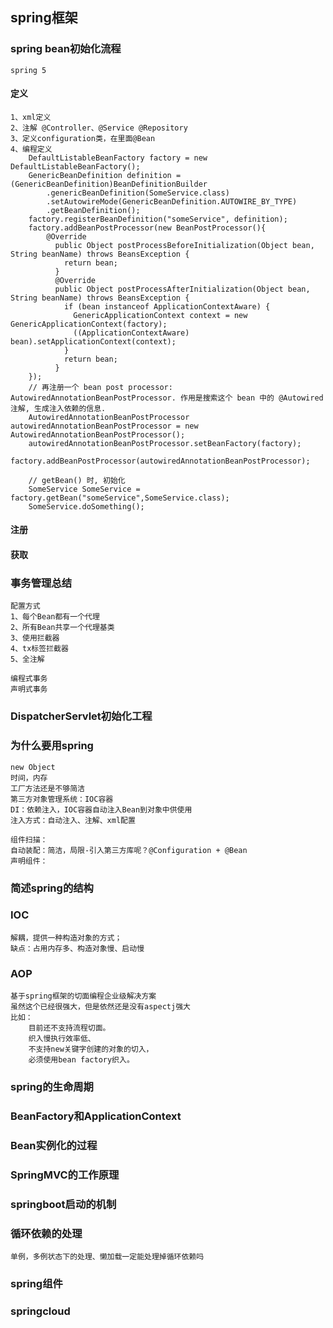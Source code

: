 ## spring框架
### spring bean初始化流程
    spring 5
#### 定义
    1、xml定义
    2、注解 @Controller、@Service @Repository
    3、定义configuration类，在里面@Bean
    4、编程定义
        DefaultListableBeanFactory factory = new DefaultListableBeanFactory();
        GenericBeanDefinition definition = (GenericBeanDefinition)BeanDefinitionBuilder
            .genericBeanDefinition(SomeService.class)
            .setAutowireMode(GenericBeanDefinition.AUTOWIRE_BY_TYPE)
            .getBeanDefinition();
        factory.registerBeanDefinition("someService", definition);
        factory.addBeanPostProcessor(new BeanPostProcessor(){
            @Override
              public Object postProcessBeforeInitialization(Object bean, String beanName) throws BeansException {
                return bean;
              }
              @Override
              public Object postProcessAfterInitialization(Object bean, String beanName) throws BeansException {
                if (bean instanceof ApplicationContextAware) {
                  GenericApplicationContext context = new GenericApplicationContext(factory);
                  ((ApplicationContextAware) bean).setApplicationContext(context);
                }
                return bean;
              }
        });
        // 再注册一个 bean post processor: AutowiredAnnotationBeanPostProcessor. 作用是搜索这个 bean 中的 @Autowired 注解, 生成注入依赖的信息.
        AutowiredAnnotationBeanPostProcessor autowiredAnnotationBeanPostProcessor = new AutowiredAnnotationBeanPostProcessor();
        autowiredAnnotationBeanPostProcessor.setBeanFactory(factory);
        factory.addBeanPostProcessor(autowiredAnnotationBeanPostProcessor);

        // getBean() 时, 初始化
        SomeService SomeService = factory.getBean("someService",SomeService.class);
        SomeService.doSomething();
#### 注册

#### 获取


### 事务管理总结
    配置方式
    1、每个Bean都有一个代理
    2、所有Bean共享一个代理基类
    3、使用拦截器
    4、tx标签拦截器
    5、全注解

    编程式事务
    声明式事务


### DispatcherServlet初始化工程

### 为什么要用spring

    new Object
    时间，内存
    工厂方法还是不够简洁
    第三方对象管理系统：IOC容器
    DI：依赖注入，IOC容器自动注入Bean到对象中供使用
    注入方式：自动注入、注解、xml配置

    组件扫描：
    自动装配：简洁，局限-引入第三方库呢？@Configuration + @Bean
    声明组件：



### 简述spring的结构

### IOC

    解耦，提供一种构造对象的方式；
    缺点：占用内存多、构造对象慢、启动慢


### AOP

    基于spring框架的切面编程企业级解决方案
    虽然这个已经很强大，但是依然还是没有aspectj强大
    比如：
        目前还不支持流程切面。
        织入慢执行效率低、
        不支持new关键字创建的对象的切入，
        必须使用bean factory织入。

### spring的生命周期

### BeanFactory和ApplicationContext

### Bean实例化的过程

### SpringMVC的工作原理

### springboot启动的机制

### 循环依赖的处理
    单例，多例状态下的处理、懒加载一定能处理掉循环依赖吗

### spring组件

### springcloud

